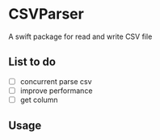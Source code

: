 # CSVParser
A swift package for read and write CSV file

## List to do

- [ ] concurrent parse csv
- [ ] improve performance
- [ ] get column

## Usage
